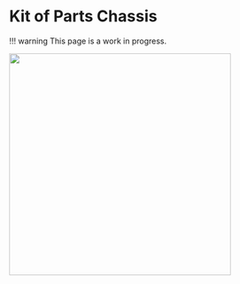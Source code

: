 # Kit of Parts Chassis

!!! warning
    This page is a work in progress.

<img src="/img/Robot/Design/Robot_Mechanisms/Drivetrain/AM14U5_View 2.jpg" width="400">

